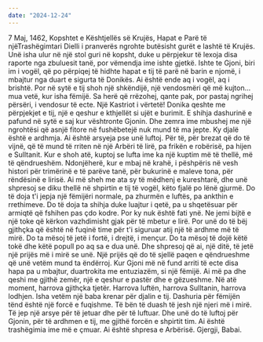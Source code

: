 ```yaml
---
date: "2024-12-24"
---
```

7 Maj, 1462, Kopshtet e Kështjellës së Krujës, Hapat e Parë të njëTrashëgimtari
Dielli i pranverës ngrohte butësisht gurët e lashtë të Krujës. Unë isha ulur në një stol guri në kopsht, duke u përpjekur të lexoja disa raporte nga zbuluesit tanë, por vëmendja ime ishte gjetkë. Ishte te Gjoni, biri im i vogël, që po përpiqej të hidhte hapat e tij të parë në barin e njomë, i mbajtur nga duart e sigurta të Donikës.
Ai është ende aq i vogël, aq i brishtë. Por në sytë e tij shoh një shkëndijë, një vendosmëri që më kujton... mua vetë, kur isha fëmijë. Sa herë që rrëzohej, qante pak, por pastaj ngrihej përsëri, i vendosur të ecte. Një Kastriot i vërtetë!
Donika qeshte me përpjekjet e tij, një e qeshur e kthjellët si ujët e burimit. E shihja dashurinë e pafund në sytë e saj kur vështronte Gjonin. Dhe zemra ime mbushej me një ngrohtësi që asnjë fitore në fushëbetejë nuk mund të ma jepte.
Ky djalë është e ardhmja. Ai është arsyeja pse unë luftoj. Për të, për brezat që do të vijnë, që të mund të rriten në një Arbëri të lirë, pa frikën e robërisë, pa hijen e Sulltanit. Kur e shoh atë, kuptoj se lufta ime ka një kuptim më të thellë, më të qëndrueshëm.
Ndonjëherë, kur e mbaj në krahë, i pëshpëris në vesh histori për trimërinë e të parëve tanë, për bukurinë e maleve tona, për rëndësinë e lirisë. Ai më sheh me ata sy të mëdhenj e kureshtarë, dhe unë shpresoj se diku thellë në shpirtin e tij të vogël, këto fjalë po lënë gjurmë.
Do të doja t'i jepja një fëmijëri normale, pa zhurmën e luftës, pa ankthin e rrethimeve. Do të doja ta shihja duke luajtur i qetë, pa u shqetësuar për armiqtë që fshihen pas çdo kodre. Por ky nuk është fati ynë. Ne jemi bijtë e një toke që kërkon vazhdimisht gjak për të mbetur e lirë.
Por unë do të bëj gjithçka që është në fuqinë time për t'i siguruar atij një të ardhme më të mirë. Do ta mësoj të jetë i fortë, i drejtë, i mençur. Do ta mësoj të dojë këtë tokë dhe këtë popull po aq sa e dua unë. Dhe shpresoj që ai, një ditë, të jetë një prijës më i mirë se unë. Një prijës që do të sjellë paqen e qëndrueshme që unë vetëm mund ta ëndërroj.
Kur Gjoni më në fund arriti të ecte disa hapa pa u mbajtur, duartrokita me entuziazëm, si një fëmijë. Ai më pa dhe qeshi me gjithë zemër, një e qeshur e pastër dhe e gëzueshme. Në atë moment, harrova gjithçka tjetër. Harrova luftën, harrova Sulltanin, harrova lodhjen. Isha vetëm një baba krenar për djalin e tij.
Dashuria për fëmijën tënd është një forcë e fuqishme. Të bën të duash të jesh një njeri më i mirë. Të jep një arsye për të jetuar dhe për të luftuar. Dhe unë do të luftoj për Gjonin, për të ardhmen e tij, me gjithë forcën e shpirtit tim. Ai është trashëgimia ime më e çmuar. Ai është shpresa e Arbërisë.
Gjergji, Babai.